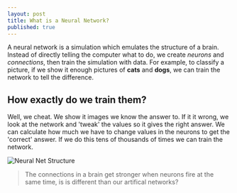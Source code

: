 ```yaml
---
layout: post
title: What is a Neural Network?
published: true
---
```


A neural network is a simulation which emulates the structure of a brain. Instead of directly telling the computer what to do, we create _neurons_ and _connections_, then train the simulation with data. For example, to classify a picture, if we show it enough pictures of **cats** and **dogs**, we can train the network to tell the difference.

## How exactly do we train them?

Well, we cheat. We show it images we know the answer to. If it it wrong, we look at the network and 'tweak' the values so it gives the right answer. We can calculate how much we have to change values in the neurons to get the 'correct' answer. If we do this tens of thousands of times we can train the network.

![Neural Net Structure]({{site.baseurl}}/images/neuralNet1.jpg)

> The connections in a brain get stronger when neurons fire at the same time, is is different than our artifical networks?